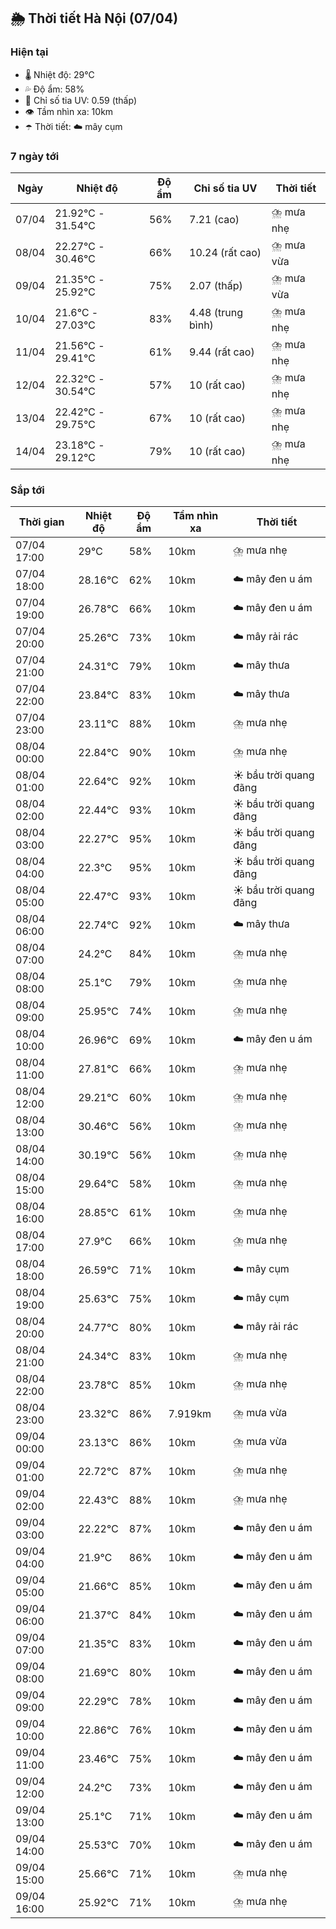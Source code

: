 ## 🌦️ Thời tiết Hà Nội (07/04)

### Hiện tại

- 🌡️ Nhiệt độ: 29℃
- 💦 Độ ẩm: 58%
- 🌟 Chỉ số tia UV: 0.59 (thấp)
- 👁️ Tầm nhìn xa: 10km
- ☂️ Thời tiết: ☁️ mây cụm

### 7 ngày tới

| Ngày | Nhiệt độ | Độ ẩm | Chỉ số tia UV | Thời tiết |
| --- | --- | --- | --- | --- |
| 07/04 | 21.92℃ - 31.54℃ | 56% | 7.21 (cao) | ⛈️ mưa nhẹ |
| 08/04 | 22.27℃ - 30.46℃ | 66% | 10.24 (rất cao) | ⛈️ mưa vừa |
| 09/04 | 21.35℃ - 25.92℃ | 75% | 2.07 (thấp) | ⛈️ mưa vừa |
| 10/04 | 21.6℃ - 27.03℃ | 83% | 4.48 (trung bình) | ⛈️ mưa nhẹ |
| 11/04 | 21.56℃ - 29.41℃ | 61% | 9.44 (rất cao) | ⛈️ mưa nhẹ |
| 12/04 | 22.32℃ - 30.54℃ | 57% | 10 (rất cao) | ⛈️ mưa nhẹ |
| 13/04 | 22.42℃ - 29.75℃ | 67% | 10 (rất cao) | ⛈️ mưa nhẹ |
| 14/04 | 23.18℃ - 29.12℃ | 79% | 10 (rất cao) | ⛈️ mưa nhẹ |

### Sắp tới

| Thời gian | Nhiệt độ | Độ ẩm | Tầm nhìn xa | Thời tiết |
| --- | --- | --- | --- | --- |
| 07/04 17:00 | 29℃ | 58% | 10km | ⛈️ mưa nhẹ |
| 07/04 18:00 | 28.16℃ | 62% | 10km | ☁️ mây đen u ám |
| 07/04 19:00 | 26.78℃ | 66% | 10km | ☁️ mây đen u ám |
| 07/04 20:00 | 25.26℃ | 73% | 10km | ☁️ mây rải rác |
| 07/04 21:00 | 24.31℃ | 79% | 10km | ☁️ mây thưa |
| 07/04 22:00 | 23.84℃ | 83% | 10km | ☁️ mây thưa |
| 07/04 23:00 | 23.11℃ | 88% | 10km | ⛈️ mưa nhẹ |
| 08/04 00:00 | 22.84℃ | 90% | 10km | ⛈️ mưa nhẹ |
| 08/04 01:00 | 22.64℃ | 92% | 10km | ☀️ bầu trời quang đãng |
| 08/04 02:00 | 22.44℃ | 93% | 10km | ☀️ bầu trời quang đãng |
| 08/04 03:00 | 22.27℃ | 95% | 10km | ☀️ bầu trời quang đãng |
| 08/04 04:00 | 22.3℃ | 95% | 10km | ☀️ bầu trời quang đãng |
| 08/04 05:00 | 22.47℃ | 93% | 10km | ☀️ bầu trời quang đãng |
| 08/04 06:00 | 22.74℃ | 92% | 10km | ☁️ mây thưa |
| 08/04 07:00 | 24.2℃ | 84% | 10km | ⛈️ mưa nhẹ |
| 08/04 08:00 | 25.1℃ | 79% | 10km | ⛈️ mưa nhẹ |
| 08/04 09:00 | 25.95℃ | 74% | 10km | ⛈️ mưa nhẹ |
| 08/04 10:00 | 26.96℃ | 69% | 10km | ☁️ mây đen u ám |
| 08/04 11:00 | 27.81℃ | 66% | 10km | ⛈️ mưa nhẹ |
| 08/04 12:00 | 29.21℃ | 60% | 10km | ⛈️ mưa nhẹ |
| 08/04 13:00 | 30.46℃ | 56% | 10km | ⛈️ mưa nhẹ |
| 08/04 14:00 | 30.19℃ | 56% | 10km | ⛈️ mưa nhẹ |
| 08/04 15:00 | 29.64℃ | 58% | 10km | ⛈️ mưa nhẹ |
| 08/04 16:00 | 28.85℃ | 61% | 10km | ⛈️ mưa nhẹ |
| 08/04 17:00 | 27.9℃ | 66% | 10km | ⛈️ mưa nhẹ |
| 08/04 18:00 | 26.59℃ | 71% | 10km | ☁️ mây cụm |
| 08/04 19:00 | 25.63℃ | 75% | 10km | ☁️ mây cụm |
| 08/04 20:00 | 24.77℃ | 80% | 10km | ☁️ mây rải rác |
| 08/04 21:00 | 24.34℃ | 83% | 10km | ⛈️ mưa nhẹ |
| 08/04 22:00 | 23.78℃ | 85% | 10km | ⛈️ mưa nhẹ |
| 08/04 23:00 | 23.32℃ | 86% | 7.919km | ⛈️ mưa vừa |
| 09/04 00:00 | 23.13℃ | 86% | 10km | ⛈️ mưa vừa |
| 09/04 01:00 | 22.72℃ | 87% | 10km | ⛈️ mưa nhẹ |
| 09/04 02:00 | 22.43℃ | 88% | 10km | ⛈️ mưa nhẹ |
| 09/04 03:00 | 22.22℃ | 87% | 10km | ☁️ mây đen u ám |
| 09/04 04:00 | 21.9℃ | 86% | 10km | ☁️ mây đen u ám |
| 09/04 05:00 | 21.66℃ | 85% | 10km | ☁️ mây đen u ám |
| 09/04 06:00 | 21.37℃ | 84% | 10km | ☁️ mây đen u ám |
| 09/04 07:00 | 21.35℃ | 83% | 10km | ☁️ mây đen u ám |
| 09/04 08:00 | 21.69℃ | 80% | 10km | ☁️ mây đen u ám |
| 09/04 09:00 | 22.29℃ | 78% | 10km | ☁️ mây đen u ám |
| 09/04 10:00 | 22.86℃ | 76% | 10km | ☁️ mây đen u ám |
| 09/04 11:00 | 23.46℃ | 75% | 10km | ☁️ mây đen u ám |
| 09/04 12:00 | 24.2℃ | 73% | 10km | ☁️ mây đen u ám |
| 09/04 13:00 | 25.1℃ | 71% | 10km | ☁️ mây đen u ám |
| 09/04 14:00 | 25.53℃ | 70% | 10km | ☁️ mây đen u ám |
| 09/04 15:00 | 25.66℃ | 71% | 10km | ⛈️ mưa nhẹ |
| 09/04 16:00 | 25.92℃ | 71% | 10km | ⛈️ mưa nhẹ |
